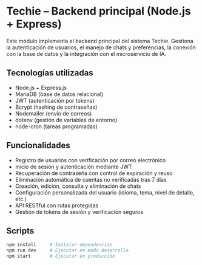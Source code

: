 # Techie – Backend principal (Node.js + Express)

Este módulo implementa el backend principal del sistema Techie. Gestiona la autenticación de usuarios, el manejo de chats y preferencias, la conexión con la base de datos y la integración con el microservicio de IA.

## Tecnologías utilizadas

- Node.js + Express.js
- MariaDB (base de datos relacional)
- JWT (autenticación por tokens)
- Bcrypt (hashing de contraseñas)
- Nodemailer (envío de correos)
- dotenv (gestión de variables de entorno)
- node-cron (tareas programadas)

## Funcionalidades

- Registro de usuarios con verificación por correo electrónico
- Inicio de sesión y autenticación mediante JWT
- Recuperación de contraseña con control de expiración y reuso
- Eliminación automática de cuentas no verificadas tras 7 días
- Creación, edición, consulta y eliminación de chats
- Configuración personalizada del usuario (idioma, tema, nivel de detalle, etc.)
- API RESTful con rutas protegidas
- Gestión de tokens de sesión y verificación seguros

## Scripts

```bash
npm install     # Instalar dependencias
npm run dev     # Ejecutar en modo desarrollo
npm start       # Ejecutar en producción
